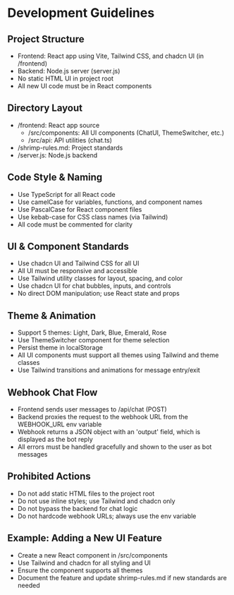 # Development Guidelines

## Project Structure
- Frontend: React app using Vite, Tailwind CSS, and chadcn UI (in /frontend)
- Backend: Node.js server (server.js)
- No static HTML UI in project root
- All new UI code must be in React components

## Directory Layout
- /frontend: React app source
  - /src/components: All UI components (ChatUI, ThemeSwitcher, etc.)
  - /src/api: API utilities (chat.ts)
- /shrimp-rules.md: Project standards
- /server.js: Node.js backend

## Code Style & Naming
- Use TypeScript for all React code
- Use camelCase for variables, functions, and component names
- Use PascalCase for React component files
- Use kebab-case for CSS class names (via Tailwind)
- All code must be commented for clarity

## UI & Component Standards
- Use chadcn UI and Tailwind CSS for all UI
- All UI must be responsive and accessible
- Use Tailwind utility classes for layout, spacing, and color
- Use chadcn UI for chat bubbles, inputs, and controls
- No direct DOM manipulation; use React state and props

## Theme & Animation
- Support 5 themes: Light, Dark, Blue, Emerald, Rose
- Use ThemeSwitcher component for theme selection
- Persist theme in localStorage
- All UI components must support all themes using Tailwind and theme classes
- Use Tailwind transitions and animations for message entry/exit

## Webhook Chat Flow
- Frontend sends user messages to /api/chat (POST)
- Backend proxies the request to the webhook URL from the WEBHOOK_URL env variable
- Webhook returns a JSON object with an 'output' field, which is displayed as the bot reply
- All errors must be handled gracefully and shown to the user as bot messages

## Prohibited Actions
- Do not add static HTML files to the project root
- Do not use inline styles; use Tailwind and chadcn only
- Do not bypass the backend for chat logic
- Do not hardcode webhook URLs; always use the env variable

## Example: Adding a New UI Feature
- Create a new React component in /src/components
- Use Tailwind and chadcn for all styling and UI
- Ensure the component supports all themes
- Document the feature and update shrimp-rules.md if new standards are needed 